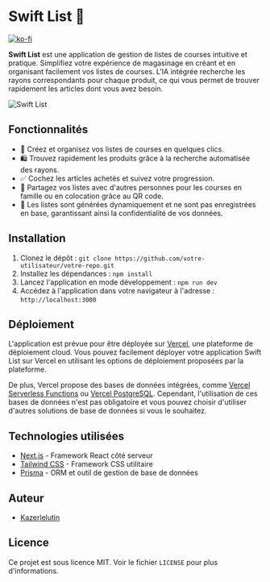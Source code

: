 # Swift List 🛒

[![ko-fi](https://ko-fi.com/img/githubbutton_sm.svg)](https://ko-fi.com/V7V46KBQ9)

**Swift List** est une application de gestion de listes de courses intuitive et pratique. Simplifiez votre expérience de magasinage en créant et en organisant facilement vos listes de courses. L'IA intégrée recherche les rayons correspondants pour chaque produit, ce qui vous permet de trouver rapidement les articles dont vous avez besoin.

![Swift List](https://www.swiftlist.ovh/logo.svg)

## Fonctionnalités

- 📝 Créez et organisez vos listes de courses en quelques clics.
- 🛍️ Trouvez rapidement les produits grâce à la recherche automatisée des rayons.
- ✅ Cochez les articles achetés et suivez votre progression.
- 🔗 Partagez vos listes avec d'autres personnes pour les courses en famille ou en colocation grâce au QR code.
- 🔄 Les listes sont générées dynamiquement et ne sont pas enregistrées en base, garantissant ainsi la confidentialité de vos données.

## Installation

1. Clonez le dépôt : `git clone https://github.com/votre-utilisateur/votre-repo.git`
2. Installez les dépendances : `npm install`
3. Lancez l'application en mode développement : `npm run dev`
4. Accédez à l'application dans votre navigateur à l'adresse : `http://localhost:3000`

## Déploiement

L'application est prévue pour être déployée sur [Vercel](https://vercel.com), une plateforme de déploiement cloud. Vous pouvez facilement déployer votre application Swift List sur Vercel en utilisant les options de déploiement proposées par la plateforme.

De plus, Vercel propose des bases de données intégrées, comme [Vercel Serverless Functions](https://vercel.com/docs/serverless-functions/introduction) ou [Vercel PostgreSQL](https://vercel.com/docs/storage/vercel-postgres). Cependant, l'utilisation de ces bases de données n'est pas obligatoire et vous pouvez choisir d'utiliser d'autres solutions de base de données si vous le souhaitez.

## Technologies utilisées

- [Next.js](https://nextjs.org) - Framework React côté serveur
- [Tailwind CSS](https://tailwindcss.com) - Framework CSS utilitaire
- [Prisma](https://www.prisma.io) - ORM et outil de gestion de base de données

## Auteur

- [Kazerlelutin](https://ko-fi.com/kazerlelutin)

## Licence

Ce projet est sous licence MIT. Voir le fichier `LICENSE` pour plus d'informations.
